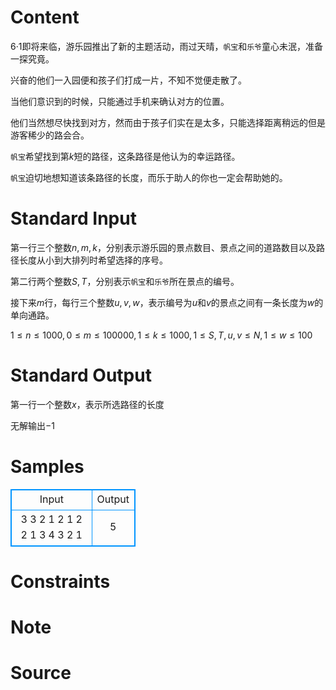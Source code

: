 
# Content

6·1即将来临，游乐园推出了新的主题活动，雨过天晴，`帆宝`和`乐爷`童心未泯，准备一探究竟。

兴奋的他们一入园便和孩子们打成一片，不知不觉便走散了。

当他们意识到的时候，只能通过手机来确认对方的位置。

他们当然想尽快找到对方，然而由于孩子们实在是太多，只能选择距离稍远的但是游客稀少的路会合。

`帆宝`希望找到第$k$短的路径，这条路径是他认为的幸运路径。

`帆宝`迫切地想知道该条路径的长度，而乐于助人的你也一定会帮助她的。

# Standard Input

第一行三个整数$n,m,k$，分别表示游乐园的景点数目、景点之间的道路数目以及路径长度从小到大排列时希望选择的序号。

第二行两个整数$S,T$，分别表示`帆宝`和`乐爷`所在景点的编号。

接下来$m$行，每行三个整数$u,v,w$，表示编号为$u$和$v$的景点之间有一条长度为$w$的单向通路。

$1\le n \le 1000,0 \le m \le 100000,1 \le k \le 1000,1 \le S,T,u,v \le N,1 \le w \le 100$

# Standard Output

第一行一个整数$x$，表示所选路径的长度

无解输出$-1$

# Samples

<style>
        table,table tr th, table tr td { border:1px solid #0094ff; }
        table { width: 200px; min-height: 25px; line-height: 25px; text-align: center; border-collapse: collapse;}   
    </style>
<table>
	<tr>
		<td>Input</td>
		<td>Output</td>
	</tr>
<tr><td>3 3 2
1 2
1 2 2
1 3 4
3 2 1
</td><td>5</td></tr></table>


# Constraints



# Note



# Source


